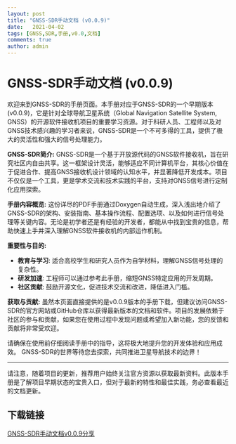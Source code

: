 ```yaml
---
layout: post
title: "GNSS-SDR手动文档 (v0.0.9)"
date:   2021-04-02
tags: [GNSS,SDR,手册,v0.0,文档]
comments: true
author: admin
---
```

# GNSS-SDR手动文档 (v0.0.9)

欢迎来到GNSS-SDR的手册页面。本手册对应于GNSS-SDR的一个早期版本(v0.0.9)，它是针对全球导航卫星系统（Global Navigation Satellite System, GNSS）的开源软件接收机项目的重要学习资源。对于科研人员、工程师以及对GNSS技术感兴趣的学习者来说，GNSS-SDR是一个不可多得的工具，提供了极大的灵活性和强大的信号处理能力。

**GNSS-SDR简介:**
GNSS-SDR是一个基于开放源代码的GNSS软件接收机，旨在研究社区内自由共享。这一框架设计灵活，能够适应不同计算机平台，其核心价值在于促进合作、提高GNSS接收机设计领域的认知水平，并显著降低开发成本。项目不仅仅是一个工具，更是学术交流和技术实践的平台，支持对GNSS信号进行定制化应用探索。

**手册内容概览:**
这份详尽的PDF手册通过Doxygen自动生成，深入浅出地介绍了GNSS-SDR的架构、安装指南、基本操作流程、配置选项、以及如何进行信号处理等关键内容。无论是初学者还是有经验的开发者，都能从中找到宝贵的信息，帮助快速上手并深入理解GNSS软件接收机的内部运作机制。

**重要性与目的:**
- **教育与学习**: 适合高校学生和研究人员作为自学材料，理解GNSS信号处理的复杂性。
- **研发加速**: 工程师可以通过参考此手册，缩短GNSS特定应用的开发周期。
- **社区贡献**: 鼓励开源文化，促进技术交流和改进，降低进入门槛。

**获取与贡献:**
虽然本页面直接提供的是v0.0.9版本的手册下载，但建议访问GNSS-SDR的官方网站或GitHub仓库以获得最新版本的文档和软件。项目的发展依赖于社区的参与和贡献，如果您在使用过程中发现问题或希望加入新功能，您的反馈和贡献将非常受欢迎。

请确保在使用前仔细阅读手册中的指导，这将极大地提升您的开发体验和应用成效。 GNSS-SDR的世界等待您去探索，共同推进卫星导航技术的边界！

---

请注意，随着项目的更新，推荐用户始终关注官方资源以获取最新资料。此版本手册是了解项目早期状态的宝贵入口，但对于最新的特性和最佳实践，务必查看最近的文档更新。

## 下载链接

[GNSS-SDR手动文档v0.0.9分享](https://pan.quark.cn/s/4c207ebfedc4)